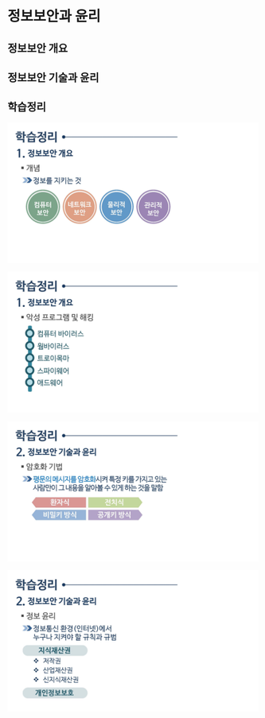 # 정보보안과 윤리

## 정보보안 개요


## 정보보안 기술과 윤리


## 학습정리

![컴퓨터학개론_12강_페이지_56](./img/컴퓨터학개론_12강_페이지_56.jpg)

![컴퓨터학개론_12강_페이지_57](./img/컴퓨터학개론_12강_페이지_57.jpg)

![컴퓨터학개론_12강_페이지_58](./img/컴퓨터학개론_12강_페이지_58.jpg)

![컴퓨터학개론_12강_페이지_59](./img/컴퓨터학개론_12강_페이지_59.jpg)




